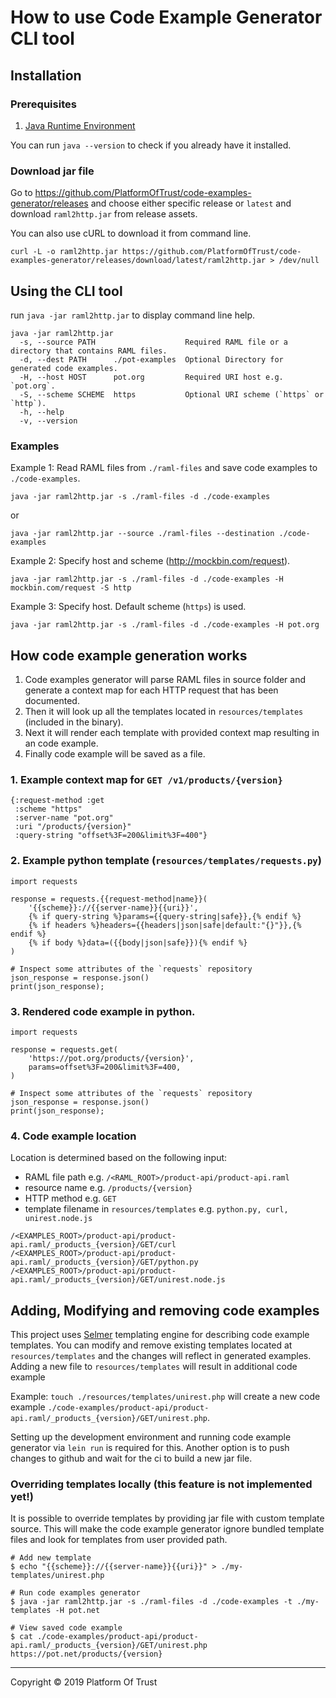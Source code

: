 # How to use Code Example Generator CLI tool

## Installation

### Prerequisites

1. [Java Runtime Environment][jre]

You can run `java --version` to check if you already have it installed.

### Download jar file

Go to https://github.com/PlatformOfTrust/code-examples-generator/releases and 
choose either specific release or `latest` and download  `raml2http.jar` from 
release assets. 

You can also use cURL to download it from command line.

```
curl -L -o raml2http.jar https://github.com/PlatformOfTrust/code-examples-generator/releases/download/latest/raml2http.jar > /dev/null
```

## Using the CLI tool


run `java -jar raml2http.jar` to display command line help.

```
java -jar raml2http.jar
  -s, --source PATH                    Required RAML file or a directory that contains RAML files.
  -d, --dest PATH      ./pot-examples  Optional Directory for generated code examples.
  -H, --host HOST      pot.org         Required URI host e.g. `pot.org`.
  -S, --scheme SCHEME  https           Optional URI scheme (`https` or `http`).
  -h, --help
  -v, --version
```

### Examples 

Example 1: Read RAML files from `./raml-files` and save code examples to 
`./code-examples`.

```
java -jar raml2http.jar -s ./raml-files -d ./code-examples
```

or

```
java -jar raml2http.jar --source ./raml-files --destination ./code-examples
```

Example 2: Specify host and scheme (http://mockbin.com/request).

```
java -jar raml2http.jar -s ./raml-files -d ./code-examples -H mockbin.com/request -S http
```

Example 3: Specify host. Default scheme (`https`) is used.

```
java -jar raml2http.jar -s ./raml-files -d ./code-examples -H pot.org
```

## How code example generation works

1. Code examples generator will parse RAML files in source folder and generate 
a context map for each HTTP request that has been documented. 
2. Then it will look up all the templates located in `resources/templates` 
(included in the binary).
3. Next it will render each template with provided context map resulting in
an code example.
4. Finally code example will be saved as a file.

### 1. Example context map for `GET /v1/products/{version}`
```
{:request-method :get
 :scheme "https"
 :server-name "pot.org"
 :uri "/products/{version}"
 :query-string "offset%3F=200&limit%3F=400"}

```

### 2. Example python template (`resources/templates/requests.py`)
```
import requests

response = requests.{{request-method|name}}(
    '{{scheme}}://{{server-name}}{{uri}}',
    {% if query-string %}params={{query-string|safe}},{% endif %}
    {% if headers %}headers={{headers|json|safe|default:"{}"}},{% endif %}
    {% if body %}data=({{body|json|safe}}){% endif %}
)

# Inspect some attributes of the `requests` repository
json_response = response.json()
print(json_response);
```

### 3. Rendered code example in python.
```
import requests

response = requests.get(
    'https://pot.org/products/{version}',
    params=offset%3F=200&limit%3F=400,
)

# Inspect some attributes of the `requests` repository
json_response = response.json()
print(json_response);
```

### 4. Code example location 

Location is determined based on the following input:
- RAML file path e.g. `/<RAML_ROOT>/product-api/product-api.raml`
- resource name e.g. `/products/{version}`
- HTTP method e.g. `GET`
- template filename in `resources/templates` e.g. `python.py, curl, unirest.node.js`


```
/<EXAMPLES_ROOT>/product-api/product-api.raml/_products_{version}/GET/curl
/<EXAMPLES_ROOT>/product-api/product-api.raml/_products_{version}/GET/python.py
/<EXAMPLES_ROOT>/product-api/product-api.raml/_products_{version}/GET/unirest.node.js
```

## Adding, Modifying and removing code examples

This project uses [Selmer][selmer] templating engine for describing code example 
templates. You can modify and remove existing templates located at 
`resources/templates` and the changes will reflect in generated examples. Adding 
a new file to `resources/templates` will result in additional code example 

Example: `touch ./resources/templates/unirest.php` will create a new code example 
`./code-examples/product-api/product-api.raml/_products_{version}/GET/unirest.php`.

Setting up the development environment and running code example generator via 
`lein run` is required for this. Another option is to push changes to github 
and wait for the ci to build a new jar file.

### Overriding templates locally (this feature is not implemented yet!)

It is possible to override templates by providing jar file with custom template 
source. This will make the code example generator ignore bundled template files 
and look for templates from user provided path.

```
# Add new template
$ echo "{{scheme}}://{{server-name}}{{uri}}" > ./my-templates/unirest.php 

# Run code examples generator
$ java -jar raml2http.jar -s ./raml-files -d ./code-examples -t ./my-templates -H pot.net

# View saved code example
$ cat ./code-examples/product-api/product-api.raml/_products_{version}/GET/unirest.php
https://pot.net/products/{version}
```

--------------------------------------------------------------------------------
Copyright © 2019 Platform Of Trust

[jre]: https://docs.oracle.com/goldengate/1212/gg-winux/GDRAD/java.htm
[selmer]: https://github.com/yogthos/Selmer
